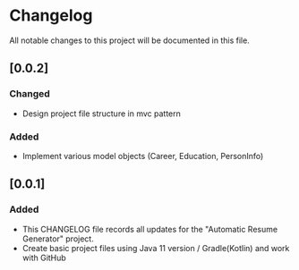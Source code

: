 # Changelog

All notable changes to this project will be documented in this file.

## [0.0.2]

### Changed

- Design project file structure in mvc pattern

### Added

- Implement various model objects (Career, Education, PersonInfo)

## [0.0.1]

### Added

- This CHANGELOG file records all updates for the "Automatic Resume Generator" project.
- Create basic project files using Java 11 version / Gradle(Kotlin) and work with GitHub